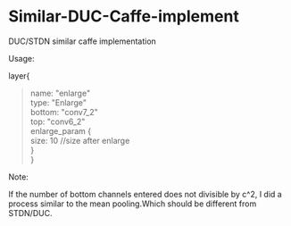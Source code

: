 # Similar-DUC-Caffe-implement
DUC/STDN similar caffe implementation 

Usage:

layer{ <br>
>name: "enlarge"<br>
  type: "Enlarge"<br>
  bottom: "conv7_2"<br>
  top: "conv6_2"<br>
  enlarge_param {<br>
  size: 10 //size after enlarge<br>
  }<br>
}<br>

Note:

If the number of bottom channels entered does not divisible by c^2, I did a process similar to the mean pooling.Which should be different from STDN/DUC.
